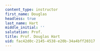 ```yaml
---
content_type: instructor
first_name: Douglas
headless: true
last_name: Hart
middle_initial: ''
salutation: Prof.
title: Prof. Douglas Hart
uid: fac42d0c-2145-4538-e20b-34a4bff20317
---
```

